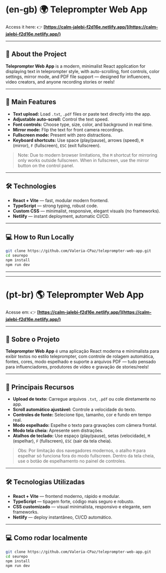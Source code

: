# (en-gb) 🌍 Teleprompter Web App

Access it here: 👉 **[https://calm-jalebi-f2d16e.netlify.app/](https://calm-jalebi-f2d16e.netlify.app/)**

---

## 📝 About the Project

**Teleprompter Web App** is a modern, minimalist React application for displaying text in teleprompter style, with auto-scrolling, font controls, color settings, mirror mode, and PDF file support — designed for influencers, video creators, and anyone recording stories or reels!

---

## 🚀 Main Features

- **Text upload:** Load `.txt`, `.pdf` files or paste text directly into the app.
- **Adjustable auto-scroll:** Control the text speed.
- **Font controls:** Choose type, size, color, and background in real time.
- **Mirror mode:** Flip the text for front camera recordings.
- **Fullscreen mode:** Present with zero distractions.
- **Keyboard shortcuts:** Use space (play/pause), arrows (speed), `M` (mirror), `F` (fullscreen), `ESC` (exit fullscreen).

> Note: Due to modern browser limitations, the `M` shortcut for mirroring only works outside fullscreen. When in fullscreen, use the mirror button on the control panel.

---

## 🛠️ Technologies

- **React + Vite** — fast, modular modern frontend.
- **TypeScript** — strong typing, robust code.
- **Custom CSS** — minimalist, responsive, elegant visuals (no frameworks).
- **Netlify** — instant deployment, automatic CI/CD.

---

## 💻 How to Run Locally

```bash
git clone https://github.com/Valeria-CPaz/teleprompter-web-app.git
cd seurepo
npm install
npm run dev
```
---
---

# (pt-br) 🌎 Teleprompter Web App

Acesse em: 👉 **[https://calm-jalebi-f2d16e.netlify.app/](https://calm-jalebi-f2d16e.netlify.app/)**

---

## 📝 Sobre o Projeto

**Teleprompter Web App** é uma aplicação React moderna e minimalista para exibir textos no estilo teleprompter, com controle de rolagem automática, fontes, cores, modo espelhado e suporte a arquivos PDF — tudo pensado para influenciadores, produtores de vídeo e gravação de stories/reels!

---

## 🚀 Principais Recursos

- **Upload de texto:** Carregue arquivos `.txt`, `.pdf` ou cole diretamente no app.
- **Scroll automático ajustável:** Controle a velocidade do texto.
- **Controles de fonte:** Selecione tipo, tamanho, cor e fundo em tempo real.
- **Modo espelhado:** Espelhe o texto para gravações com câmera frontal.
- **Modo tela cheia:** Apresente sem distrações.
- **Atalhos de teclado:** Use espaço (play/pause), setas (velocidade), `M` (espelhar), `F` (fullscreen), `ESC` (sair da tela cheia).

> Obs: Por limitação dos navegadores modernos, o atalho `M` para espelhar só funciona fora do modo fullscreen. Dentro da tela cheia, use o botão de espelhamento no painel de controles.

---

## 🛠️ Tecnologias Utilizadas

- **React + Vite** — frontend moderno, rápido e modular.
- **TypeScript** — tipagem forte, código mais seguro e robusto.
- **CSS customizado** — visual minimalista, responsivo e elegante, sem frameworks.
- **Netlify** — deploy instantâneo, CI/CD automático.

---

## 💻 Como rodar localmente

```bash
git clone https://github.com/Valeria-CPaz/teleprompter-web-app.git
cd seurepo
npm install
npm run dev
